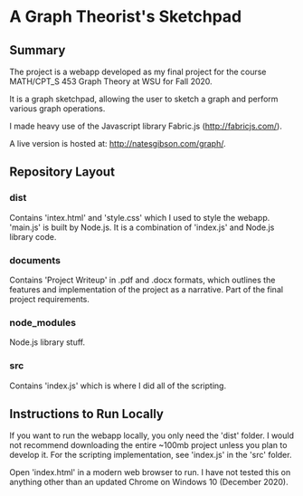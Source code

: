 # A Graph Theorist's Sketchpad

## Summary

The project is a webapp developed as my final project for the course MATH/CPT_S 453 Graph Theory at WSU for Fall 2020.

It is a graph sketchpad, allowing the user to sketch a graph and perform various graph operations.

I made heavy use of the Javascript library Fabric.js (http://fabricjs.com/).

A live version is hosted at: http://natesgibson.com/graph/.

## Repository Layout
### dist
Contains 'intex.html' and 'style.css' which I used to style the webapp.\
'main.js' is built by Node.js. It is a combination of 'index.js' and Node.js library code.

### documents
Contains 'Project Writeup' in .pdf and .docx formats, which outlines the features and implementation of the
project as a narrative. Part of the final project requirements.

### node_modules
Node.js library stuff.

### src
Contains 'index.js' which is where I did all of the scripting.

## Instructions to Run Locally
If you want to run the webapp locally, you only need the 'dist' folder. I would not recommend downloading the entire ~100mb project unless you plan to develop it. For the scripting implementation, see 'index.js' in the 'src' folder.

Open 'index.html' in a modern web browser to run. I have not tested this on anything other than an updated Chrome on Windows 10 (December 2020).
